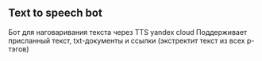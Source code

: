 ## Text to speech bot

Бот для наговаривания текста через TTS yandex cloud
Поддерживает присланный текст, txt-документы и ссылки (экстректит текст из всех p-тэгов)